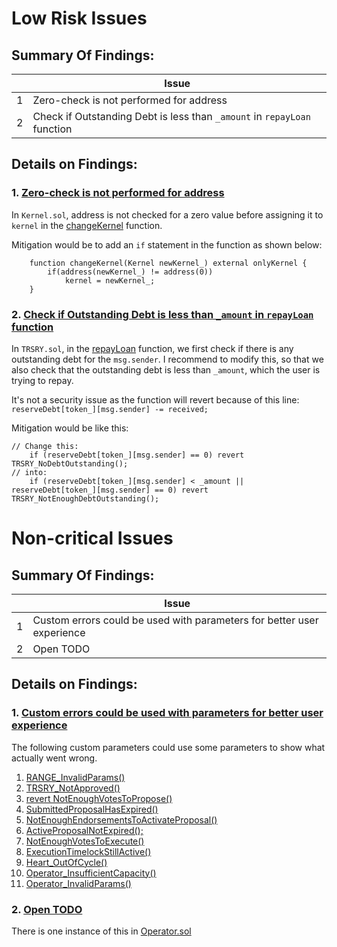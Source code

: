  # Low Risk Issues

## Summary Of Findings:

  | Issue 
-- | -- 
1 | Zero-check is not performed for address
2 | Check if Outstanding Debt is less than `_amount` in `repayLoan` function

## Details on Findings:

### 1. <ins>Zero-check is not performed for address</ins>

In `Kernel.sol`, address is not checked for a zero value before assigning it to `kernel` in the [changeKernel](https://github.com/code-423n4/2022-08-olympus/blob/b5e139d732eb4c07102f149fb9426d356af617aa/src/Kernel.sol#L76) function.

Mitigation would be to add an `if` statement in the function as shown below:

```solidity
    function changeKernel(Kernel newKernel_) external onlyKernel {
        if(address(newKernel_) != address(0)) 
            kernel = newKernel_;
    }
```

### 2. <ins>Check if Outstanding Debt is less than `_amount` in `repayLoan` function</ins>

In `TRSRY.sol`, in the [repayLoan](https://github.com/code-423n4/2022-08-olympus/blob/b5e139d732eb4c07102f149fb9426d356af617aa/src/modules/TRSRY.sol#L106) function, we first check if there is any outstanding debt for the `msg.sender`. I recommend to modify this, so that we also check that the outstanding debt is less than `_amount`, which the user is trying to repay. 

It's not a security issue as the function will revert because of this line: `reserveDebt[token_][msg.sender] -= received;`

Mitigation would be like this:
```solidity
// Change this:
    if (reserveDebt[token_][msg.sender] == 0) revert TRSRY_NoDebtOutstanding();
// into:
    if (reserveDebt[token_][msg.sender] < _amount || reserveDebt[token_][msg.sender] == 0) revert TRSRY_NotEnoughDebtOutstanding();
```

 # Non-critical Issues

## Summary Of Findings:

  | Issue 
-- | --  
1 | Custom errors could be used with parameters for better user experience
2 | Open TODO


## Details on Findings:

### 1. <ins>Custom errors could be used with parameters for better user experience</ins>
The following custom parameters could use some parameters to show what actually went wrong.

 1. [RANGE_InvalidParams()](https://github.com/code-423n4/2022-08-olympus/blob/b5e139d732eb4c07102f149fb9426d356af617aa/src/modules/RANGE.sol#L250)
 2. [TRSRY_NotApproved()](https://github.com/code-423n4/2022-08-olympus/blob/b5e139d732eb4c07102f149fb9426d356af617aa/src/modules/TRSRY.sol#L144)
 3. [revert NotEnoughVotesToPropose()](https://github.com/code-423n4/2022-08-olympus/blob/b5e139d732eb4c07102f149fb9426d356af617aa/src/policies/Governance.sol#L165)
 4. [SubmittedProposalHasExpired()](https://github.com/code-423n4/2022-08-olympus/blob/b5e139d732eb4c07102f149fb9426d356af617aa/src/policies/Governance.sol#L213)
 5. [NotEnoughEndorsementsToActivateProposal()](https://github.com/code-423n4/2022-08-olympus/blob/b5e139d732eb4c07102f149fb9426d356af617aa/src/policies/Governance.sol#L220)
 6. [ActiveProposalNotExpired();](https://github.com/code-423n4/2022-08-olympus/blob/b5e139d732eb4c07102f149fb9426d356af617aa/src/policies/Governance.sol#L228)
 7. [NotEnoughVotesToExecute()](https://github.com/code-423n4/2022-08-olympus/blob/b5e139d732eb4c07102f149fb9426d356af617aa/src/policies/Governance.sol#L269)
 8. [ExecutionTimelockStillActive()](https://github.com/code-423n4/2022-08-olympus/blob/b5e139d732eb4c07102f149fb9426d356af617aa/src/policies/Governance.sol#L273)
 9. [Heart_OutOfCycle()](https://github.com/code-423n4/2022-08-olympus/blob/b5e139d732eb4c07102f149fb9426d356af617aa/src/policies/Heart.sol#L94)
 10. [Operator_InsufficientCapacity()](https://github.com/code-423n4/2022-08-olympus/blob/b5e139d732eb4c07102f149fb9426d356af617aa/src/policies/Operator.sol#L758)
 11. [Operator_InvalidParams()](https://github.com/code-423n4/2022-08-olympus/blob/b5e139d732eb4c07102f149fb9426d356af617aa/src/policies/Operator.sol)

### 2. <ins>Open TODO</ins>
There is one instance of this in [Operator.sol](https://github.com/code-423n4/2022-08-olympus/blob/b5e139d732eb4c07102f149fb9426d356af617aa/src/policies/Operator.sol#L657)
